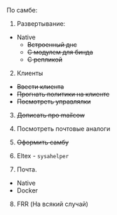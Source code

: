 По самбе:

1. Развертывание:
 - Native
   * ~~Встроенный днс~~
   * ~~С модулем для бинда~~
   * ~~С репликой~~
2. Клиенты
 - ~~Ввести клиента~~
 - ~~Прогнать политики на клиенте~~
 - ~~Посмотреть управлялки~~

3. ~~Дописать про mailcow~~
4. Посмотреть почтовые аналоги
5. ~~Оформить самбу~~

6. Eltex - `sysahelper`
7. Почта.
  - Native
  - Docker
8. FRR (На всякий случай)